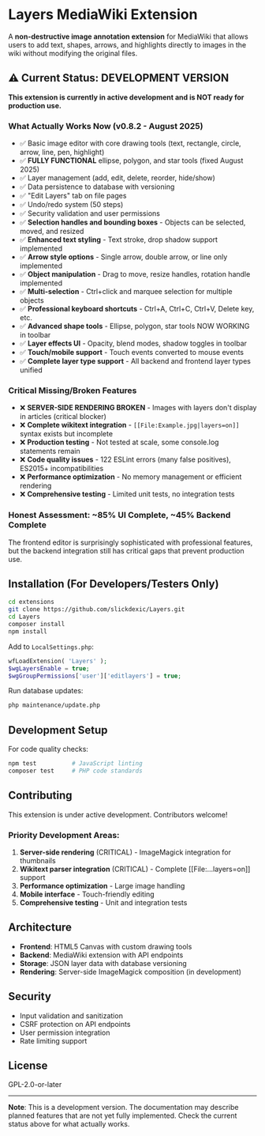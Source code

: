 # Layers MediaWiki Extension

A **non-destructive image annotation extension** for MediaWiki that allows users to add text, shapes, arrows, and highlights directly to images in the wiki without modifying the original files.

## ⚠️ Current Status: DEVELOPMENT VERSION

**This extension is currently in active development and is NOT ready for production use.**

### What Actually Works Now (v0.8.2 - August 2025)
- ✅ Basic image editor with core drawing tools (text, rectangle, circle, arrow, line, pen, highlight)
- ✅ **FULLY FUNCTIONAL** ellipse, polygon, and star tools (fixed August 2025)
- ✅ Layer management (add, edit, delete, reorder, hide/show)
- ✅ Data persistence to database with versioning
- ✅ "Edit Layers" tab on file pages
- ✅ Undo/redo system (50 steps)
- ✅ Security validation and user permissions
- ✅ **Selection handles and bounding boxes** - Objects can be selected, moved, and resized
- ✅ **Enhanced text styling** - Text stroke, drop shadow support implemented
- ✅ **Arrow style options** - Single arrow, double arrow, or line only implemented
- ✅ **Object manipulation** - Drag to move, resize handles, rotation handle implemented
- ✅ **Multi-selection** - Ctrl+click and marquee selection for multiple objects
- ✅ **Professional keyboard shortcuts** - Ctrl+A, Ctrl+C, Ctrl+V, Delete key, etc.
- ✅ **Advanced shape tools** - Ellipse, polygon, star tools NOW WORKING in toolbar
- ✅ **Layer effects UI** - Opacity, blend modes, shadow toggles in toolbar
- ✅ **Touch/mobile support** - Touch events converted to mouse events
- ✅ **Complete layer type support** - All backend and frontend layer types unified

### Critical Missing/Broken Features  

- ❌ **SERVER-SIDE RENDERING BROKEN** - Images with layers don't display in articles (critical blocker)
- ❌ **Complete wikitext integration** - `[[File:Example.jpg|layers=on]]` syntax exists but incomplete
- ❌ **Production testing** - Not tested at scale, some console.log statements remain
- ❌ **Code quality issues** - 122 ESLint errors (many false positives), ES2015+ incompatibilities  
- ❌ **Performance optimization** - No memory management or efficient rendering
- ❌ **Comprehensive testing** - Limited unit tests, no integration tests

### Honest Assessment: ~85% UI Complete, ~45% Backend Complete

The frontend editor is surprisingly sophisticated with professional features, but the backend integration still has critical gaps that prevent production use.

## Installation (For Developers/Testers Only)

```bash
cd extensions
git clone https://github.com/slickdexic/Layers.git
cd Layers
composer install
npm install
```

Add to `LocalSettings.php`:
```php
wfLoadExtension( 'Layers' );
$wgLayersEnable = true;
$wgGroupPermissions['user']['editlayers'] = true;
```

Run database updates:
```bash
php maintenance/update.php
```

## Development Setup

For code quality checks:
```bash
npm test          # JavaScript linting
composer test     # PHP code standards
```

## Contributing

This extension is under active development. Contributors welcome!

### Priority Development Areas:
1. **Server-side rendering** (CRITICAL) - ImageMagick integration for thumbnails
2. **Wikitext parser integration** (CRITICAL) - Complete [[File:...layers=on]] support  
3. **Performance optimization** - Large image handling
4. **Mobile interface** - Touch-friendly editing
5. **Comprehensive testing** - Unit and integration tests

## Architecture

- **Frontend**: HTML5 Canvas with custom drawing tools
- **Backend**: MediaWiki extension with API endpoints
- **Storage**: JSON layer data with database versioning
- **Rendering**: Server-side ImageMagick composition (in development)

## Security

- Input validation and sanitization
- CSRF protection on API endpoints
- User permission integration
- Rate limiting support

## License

GPL-2.0-or-later

---

**Note**: This is a development version. The documentation may describe planned features that are not yet fully implemented. Check the current status above for what actually works.
